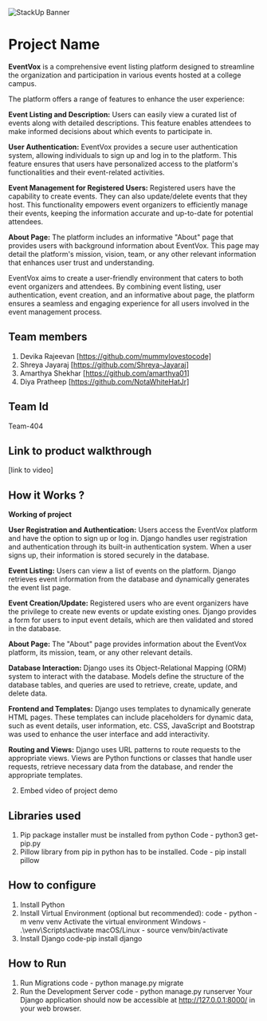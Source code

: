 ![StackUp Banner]([https://tinkerhub.frappe.cloud/files/stackup%20banner.jpeg])
# Project Name
**EventVox** is a comprehensive event listing platform designed to streamline the organization and participation in various events hosted at a college campus. 

The platform offers a range of features to enhance the user experience:

**Event Listing and Description:** Users can easily view a curated list of events along with detailed descriptions. This feature enables attendees to make informed decisions about which events to participate in.

**User Authentication:** EventVox provides a secure user authentication system, allowing individuals to sign up and log in to the platform. This feature ensures that users have personalized access to the platform's functionalities and their event-related activities.

**Event Management for Registered Users:** Registered users have the capability to create events. They can also update/delete events that they host. This functionality empowers event organizers to efficiently manage their events, keeping the information accurate and up-to-date for potential attendees.

**About Page:** The platform includes an informative "About" page that provides users with background information about EventVox. This page may detail the platform's mission, vision, team, or any other relevant information that enhances user trust and understanding.

EventVox aims to create a user-friendly environment that caters to both event organizers and attendees. By combining event listing, user authentication, event creation, and an informative about page, the platform ensures a seamless and engaging experience for all users involved in the event management process.

## Team members
1. Devika Rajeevan [https://github.com/mummylovestocode]
2. Shreya Jayaraj [https://github.com/Shreya-Jayaraj]
3. Amarthya Shekhar [https://github.com/amarthya01]
4. Diya Pratheep [https://github.com/NotaWhiteHatJr]
   
## Team Id
Team-404

## Link to product walkthrough
[link to video]

## How it Works ?
**Working of project**

**User Registration and Authentication:** Users access the EventVox platform and have the option to sign up or log in. Django handles user registration and authentication through its built-in authentication system. When a user signs up, their information is stored securely in the database.

**Event Listing:** Users can view a list of events on the platform. Django retrieves event information from the database and dynamically generates the event list page.

**Event Creation/Update:** Registered users who are event organizers have the privilege to create new events or update existing ones. Django provides a form for users to input event details, which are then validated and stored in the database.

**About Page:** The "About" page provides information about the EventVox platform, its mission, team, or any other relevant details. 

**Database Interaction:** Django uses its Object-Relational Mapping (ORM) system to interact with the database. Models define the structure of the database tables, and queries are used to retrieve, create, update, and delete data.

**Frontend and Templates:** Django uses templates to dynamically generate HTML pages. These templates can include placeholders for dynamic data, such as event details, user information, etc. CSS, JavaScript and Bootstrap was used to enhance the user interface and add interactivity.

**Routing and Views:** Django uses URL patterns to route requests to the appropriate views. Views are Python functions or classes that handle user requests, retrieve necessary data from the database, and render the appropriate templates. 

2. Embed video of project demo

## Libraries used
1. Pip package installer must be installed from python
   Code - python3 get-pip.py
3. Pillow library from pip in python has to be installed.
   Code - pip install pillow


## How to configure
1. Install Python
2. Install Virtual Environment (optional but recommended):
code - python -m venv venv
	Activate the virtual environment
	Windows - .\venv\Scripts\activate
	macOS/Linux - source venv/bin/activate
3. Install Django
code-pip install django

## How to Run
1. Run Migrations
code - python manage.py migrate
2. Run the Development Server
code - python manage.py runserver
Your Django application should now be accessible at http://127.0.0.1:8000/ in your web browser.
